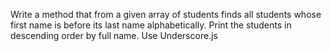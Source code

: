 Write a method that from a given array of students
finds all students whose first name is before its last
name alphabetically. Print the students in
descending order by full name. Use Underscore.js
